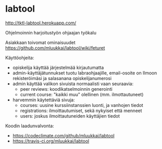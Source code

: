 labtool
=======

http://tktl-labtool.herokuapp.com/

Ohjelmoinnin harjoitustyön ohjaajan työkalu

Asiakkaan toivomat ominaisuudet https://github.com/mluukkai/labtool/wiki/feturet

Käyttöohjeita:

- opiskelija käyttää järjestelmää kirjautumatta
- admin-käyttäjätunnukset tuotu labraohjaajille, email-osoite on Ilmoon rekisteröimäsi ja salasanana opiskelijanumerosi
- admin käyttää valikon sivuista normaalisti vaan seuraavia:
  - peer reviews: koodikatselmoinnin generointi
  - current course: "kaikki muu" olellinen (mm. ilmottautuneet)
- harvemmin käytettäviä sivuja:
  - courses: uusine kurssiinstanssien luonti, ja vanhojen tiedot 
  - registrations: ilmoittautumiset, sekä nykyiset että menneet
  - users: joskus ilmoittautuneiden käyttäjien tiedot

Koodin laadunvalvonta:

- https://codeclimate.com/github/mluukkai/labtool
- https://travis-ci.org/mluukkai/labtool

